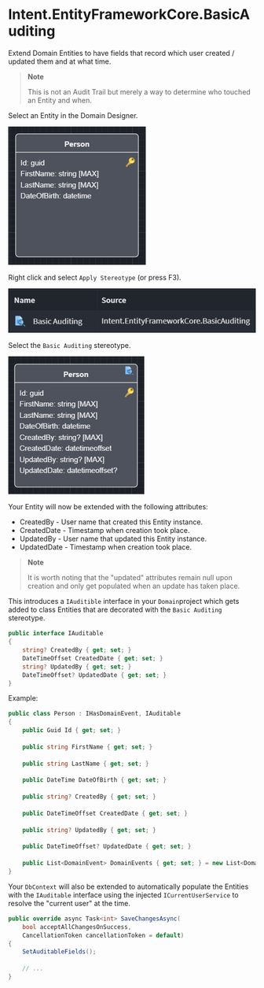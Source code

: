 # Intent.EntityFrameworkCore.BasicAuditing

Extend Domain Entities to have fields that record which user created / updated them and at what time.

> **Note**
>
> This is not an Audit Trail but merely a way to determine who touched an Entity and when.

Select an Entity in the Domain Designer.

![Domain Entity without Basic Auditing](docs/images/person-without-auditing.png)

Right click and select `Apply Stereotype` (or press F3).

![Auditing Stereotype](docs/images/basic-auditing-stereotype.png)

Select the `Basic Auditing` stereotype.

![Domain Entity with Basic Auditing](docs/images/person-with-auditing.png)

Your Entity will now be extended with the following attributes:

* CreatedBy - User name that created this Entity instance.
* CreatedDate - Timestamp when creation took place.
* UpdatedBy - User name that updated this Entity instance.
* UpdatedDate - Timestamp when creation took place.

> **Note**
>
> It is worth noting that the "updated" attributes remain null upon creation and only get populated when an update has taken place.

This introduces a `IAuditible` interface in your `Domain`project which gets added to class Entities that are decorated with the `Basic Auditing` stereotype.

```csharp
public interface IAuditable
{
    string? CreatedBy { get; set; }
    DateTimeOffset CreatedDate { get; set; }
    string? UpdatedBy { get; set; }
    DateTimeOffset? UpdatedDate { get; set; }
}
```

Example:

```csharp
public class Person : IHasDomainEvent, IAuditable
{
    public Guid Id { get; set; }

    public string FirstName { get; set; }
    
    public string LastName { get; set; }
    
    public DateTime DateOfBirth { get; set; }

    public string? CreatedBy { get; set; }

    public DateTimeOffset CreatedDate { get; set; }

    public string? UpdatedBy { get; set; }

    public DateTimeOffset? UpdatedDate { get; set; }

    public List<DomainEvent> DomainEvents { get; set; } = new List<DomainEvent>();
}
```

Your `DbContext` will also be extended to automatically populate the Entities with the `IAuditable` interface using the injected `ICurrentUserService` to resolve the "current user" at the time.  

```csharp
public override async Task<int> SaveChangesAsync(
    bool acceptAllChangesOnSuccess,
    CancellationToken cancellationToken = default)
{
    SetAuditableFields();
    
    // ...
}
```